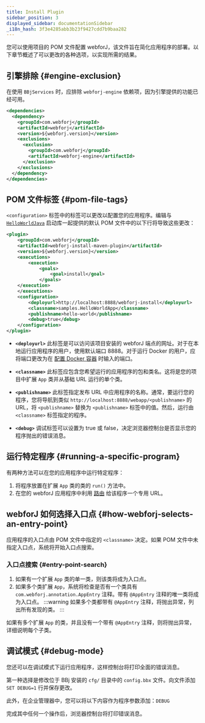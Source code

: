 ```yaml
---
title: Install Plugin
sidebar_position: 3
displayed_sidebar: documentationSidebar
_i18n_hash: 3f3e4285abb3b23f9427cdd7b9baa282
---
```

您可以使用项目的 POM 文件配置 webforJ，该文件旨在简化应用程序的部署。以下章节概述了可以更改的各种选项，以实现所需的结果。

## 引擎排除 {#engine-exclusion}

在使用 `BBjServices` 时，应排除 `webforj-engine` 依赖项，因为引擎提供的功能已经可用。

```xml
<dependencies>
  <dependency>
    <groupId>com.webforj</groupId>
    <artifactId>webforj</artifactId>
    <version>${webforj.version}</version>
    <exclusions>
      <exclusion>
        <groupId>com.webforj</groupId>
        <artifactId>webforj-engine</artifactId>
      </exclusion>
    </exclusions> 
  </dependency>
</dependencies>
```

## POM 文件标签 {#pom-file-tags}

`<configuration>` 标签中的标签可以更改以配置您的应用程序。编辑与 [`HelloWorldJava`](https://github.com/webforj/HelloWorldJava) 启动库一起提供的默认 POM 文件中的以下行将导致这些更改：

```xml {13-16} showLineNumbers
<plugin>
    <groupId>com.webforj</groupId>
    <artifactId>webforj-install-maven-plugin</artifactId>
    <version>${webforj.version}</version>
    <executions>
        <execution>
            <goals>
                <goal>install</goal>
            </goals>
    </execution>
    </executions>
    <configuration>
        <deployurl>http://localhost:8888/webforj-install</deployurl>
        <classname>samples.HelloWorldApp</classname>
        <publishname>hello-world</publishname>
        <debug>true</debug>
    </configuration>
</plugin>
```

- **`<deployurl>`** 此标签是可以访问该项目安装的 webforJ 端点的网址。对于在本地运行应用程序的用户，使用默认端口 8888。对于运行 Docker 的用户，应将端口更改为在 [配置 Docker 容器](./docker#2-configuration) 时输入的端口。

- **`<classname>`** 此标签应包含您希望运行的应用程序的包和类名。这将是您的项目中扩展 `App` 类并从基础 URL 运行的单个类。

- **`<publishname>`** 此标签指定发布 URL 中应用程序的名称。通常，要运行您的程序，您将导航到类似 `http://localhost:8888/webapp/<publishname>` 的 URL，将 `<publishname>` 替换为 `<publishname>` 标签中的值。然后，运行由 `<classname>` 标签指定的程序。

- **`<debug>`** 调试标签可以设置为 true 或 false，决定浏览器控制台是否显示您的程序抛出的错误消息。

## 运行特定程序 {#running-a-specific-program}

有两种方法可以在您的应用程序中运行特定程序：

1. 将程序放置在扩展 `App` 类的类的 `run()` 方法中。
2. 在您的 webforJ 应用程序中利用 [路由](../../routing/overview) 给该程序一个专用 URL。

## webforJ 如何选择入口点 {#how-webforj-selects-an-entry-point}

应用程序的入口点由 POM 文件中指定的 `<classname>` 决定。如果 POM 文件中未指定入口点，系统将开始入口点搜索。

### 入口点搜索 {#entry-point-search}

1. 如果有一个扩展 `App` 类的单一类，则该类将成为入口点。
2. 如果多个类扩展 `App`，系统将检查是否有一个类具有 `com.webforj.annotation.AppEntry` 注释。带有 `@AppEntry` 注释的唯一类将成为入口点。
    :::warning
    如果多个类都带有 `@AppEntry` 注释，将抛出异常，列出所有发现的类。
    :::

如果有多个扩展 `App` 的类，并且没有一个带有 `@AppEntry` 注释，则将抛出异常，详细说明每个子类。

## 调试模式 {#debug-mode}

您还可以在调试模式下运行应用程序，这样控制台将打印全面的错误消息。

第一种选择是修改位于 BBj 安装的 `cfg/` 目录中的 `config.bbx` 文件。向文件添加 `SET DEBUG=1` 行并保存更改。

此外，在企业管理器中，您可以将以下内容作为程序参数添加：`DEBUG`

完成其中任何一个操作后，浏览器控制台将打印错误消息。
